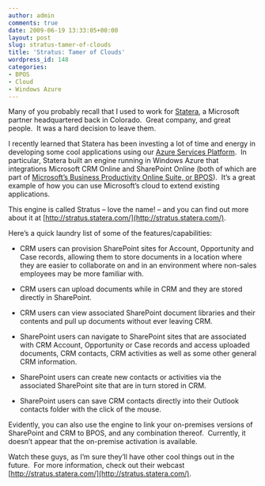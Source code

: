 ```yaml
---
author: admin
comments: true
date: 2009-06-19 13:33:05+00:00
layout: post
slug: stratus-tamer-of-clouds
title: 'Stratus: Tamer of Clouds'
wordpress_id: 148
categories:
- BPOS
- Cloud
- Windows Azure
---
```


Many of you probably recall that I used to work for [Statera](http://www.statera.com/), a Microsoft partner headquartered back in Colorado.  Great company, and great people.  It was a hard decision to leave them.

I recently learned that Statera has been investing a lot of time and energy in developing some cool applications using our [Azure Services Platform](http://www.azure.com/).  In particular, Statera built an engine running in Windows Azure that integrations Microsoft CRM Online and SharePoint Online (both of which are part of [Microsoft’s Business Productivity Online Suite, or BPOS](http://www.microsoft.com/online/default.mspx)).  It’s a great example of how you can use Microsoft’s cloud to extend existing applications.

This engine is called Stratus – love the name! – and you can find out more about it at [http://stratus.statera.com/](http://stratus.statera.com/).

Here’s a quick laundry list of some of the features/capabilities:



	
  * CRM users can provision SharePoint sites for Account, Opportunity and Case records, allowing them to store documents in a location where they are easier to collaborate on and in an environment where non-sales employees may be more familiar with.

	
  * CRM users can upload documents while in CRM and they are stored directly in SharePoint.

	
  * CRM users can view associated SharePoint document libraries and their contents and pull up documents without ever leaving CRM.

	
  * SharePoint users can navigate to SharePoint sites that are associated with CRM Account, Opportunity or Case records and access uploaded documents, CRM contacts, CRM activities as well as some other general CRM information.

	
  * SharePoint users can create new contacts or activities via the associated SharePoint site that are in turn stored in CRM.

	
  * SharePoint users can save CRM contacts directly into their Outlook contacts folder with the click of the mouse.


Evidently, you can also use the engine to link your on-premises versions of SharePoint and CRM to BPOS, and any combination thereof.  Currently, it doesn’t appear that the on-premise activation is available.

Watch these guys, as I’m sure they’ll have other cool things out in the future.  For more information, check out their webcast [http://stratus.statera.com/](http://stratus.statera.com/).
